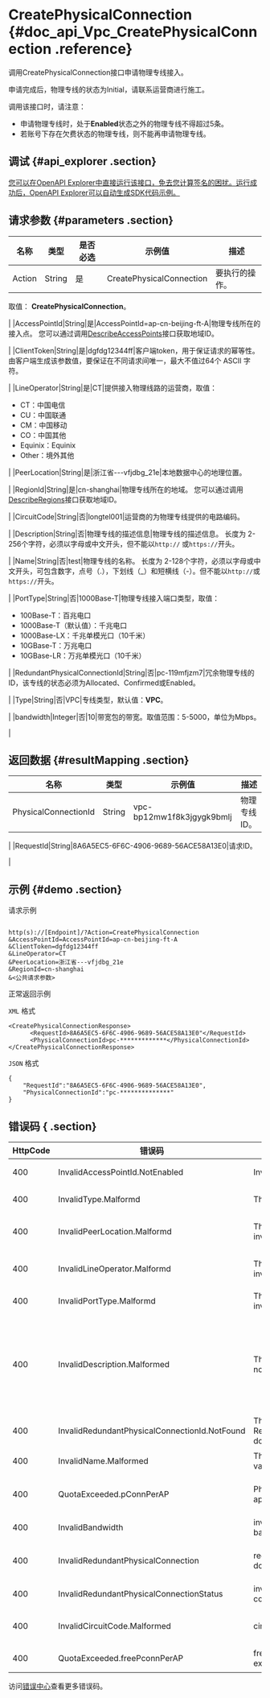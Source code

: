 # CreatePhysicalConnection {#doc_api_Vpc_CreatePhysicalConnection .reference}

调用CreatePhysicalConnection接口申请物理专线接入。

申请完成后，物理专线的状态为Initial，请联系运营商进行施工。

调用该接口时，请注意：

-   申请物理专线时，处于**Enabled**状态之外的物理专线不得超过5条。
-   若账号下存在欠费状态的物理专线，则不能再申请物理专线。

## 调试 {#api_explorer .section}

[您可以在OpenAPI Explorer中直接运行该接口，免去您计算签名的困扰。运行成功后，OpenAPI Explorer可以自动生成SDK代码示例。](https://api.aliyun.com/#product=Vpc&api=CreatePhysicalConnection&type=RPC&version=2016-04-28)

## 请求参数 {#parameters .section}

|名称|类型|是否必选|示例值|描述|
|--|--|----|---|--|
|Action|String|是|CreatePhysicalConnection|要执行的操作。

 取值： **CreatePhysicalConnection**。

 |
|AccessPointId|String|是|AccessPointId=ap-cn-beijing-ft-A|物理专线所在的接入点。 您可以通过调用[DescribeAccessPoints](~~36062~~)接口获取地域ID。

 |
|ClientToken|String|是|dgfdg12344ff|客户端token，用于保证请求的幂等性。 由客户端生成该参数值，要保证在不同请求间唯一，最大不值过64个 ASCII 字符。

 |
|LineOperator|String|是|CT|提供接入物理线路的运营商，取值：

 -   CT：中国电信
-   CU：中国联通
-   CM：中国移动
-   CO：中国其他
-   Equinix：Equinix
-   Other：境外其他

 |
|PeerLocation|String|是|浙江省---vfjdbg\_21e|本地数据中心的地理位置。

 |
|RegionId|String|是|cn-shanghai|物理专线所在的地域。 您可以通过调用[DescribeRegions](~~36063~~)接口获取地域ID。

 |
|CircuitCode|String|否|longtel001|运营商的为物理专线提供的电路编码。

 |
|Description|String|否|物理专线的描述信息|物理专线的描述信息。 长度为 2-256个字符，必须以字母或中文开头，但不能以`http://` 或`https://`开头。

 |
|Name|String|否|test|物理专线的名称。 长度为 2-128个字符，必须以字母或中文开头，可包含数字，点号（.），下划线（\_）和短横线（-）。但不能以`http://`或`https://`开头。

 |
|PortType|String|否|1000Base-T|物理专线接入端口类型，取值：

 -   100Base-T：百兆电口
-   1000Base-T（默认值）：千兆电口
-   1000Base-LX：千兆单模光口（10千米）
-   10GBase-T：万兆电口
-   10GBase-LR：万兆单模光口（10千米）

 |
|RedundantPhysicalConnectionId|String|否|pc-119mfjzm7|冗余物理专线的ID，该专线的状态必须为Allocated、Confirmed或Enabled。

 |
|Type|String|否|VPC|专线类型，默认值：**VPC**。

 |
|bandwidth|Integer|否|10|带宽包的带宽。取值范围：5-5000，单位为Mbps。

 |

## 返回数据 {#resultMapping .section}

|名称|类型|示例值|描述|
|--|--|---|--|
|PhysicalConnectionId|String|vpc-bp12mw1f8k3jgygk9bmlj|物理专线ID。

 |
|RequestId|String|8A6A5EC5-6F6C-4906-9689-56ACE58A13E0|请求ID。

 |

## 示例 {#demo .section}

请求示例

``` {#request_demo}

http(s)://[Endpoint]/?Action=CreatePhysicalConnection
&AccessPointId=AccessPointId=ap-cn-beijing-ft-A
&ClientToken=dgfdg12344ff
&LineOperator=CT
&PeerLocation=浙江省---vfjdbg_21e
&RegionId=cn-shanghai
&<公共请求参数>

```

正常返回示例

`XML` 格式

``` {#xml_return_success_demo}
<CreatePhysicalConnectionResponse>
      <RequestId>8A6A5EC5-6F6C-4906-9689-56ACE58A13E0"</RequestId>
      <PhysicalConnectionId>pc-*************</PhysicalConnectionId>
</CreatePhysicalConnectionResponse>
```

`JSON` 格式

``` {#json_return_success_demo}
{
	"RequestId":"8A6A5EC5-6F6C-4906-9689-56ACE58A13E0",
	"PhysicalConnectionId":"pc-**************"
}
```

## 错误码 { .section}

|HttpCode|错误码|错误信息|描述|
|--------|---|----|--|
|400|InvalidAccessPointId.NotEnabled|Invalid access point status.|接入点状态不可用。|
|400|InvalidType.Malformd|The Type provided was invalid.|参数Type的值不合法。|
|400|InvalidPeerLocation.Malformd|The PeerLocation provided was invalid.|参数PeerLocation的值不合法。|
|400|InvalidLineOperator.Malformd|The LineOperator provided was invalid.|参数LineOperator的值不合法。|
|400|InvalidPortType.Malformd|The PortType provided was invalid.|该端口类型不合法。|
|400|InvalidDescription.Malformed|The specifid ?Description? is not valid.|指定的资源描述格式不合法。长度为2-256个字符，不能以 http:// 和 https:// 开头。|
|400|InvalidRedundantPhysicalConnectionId.NotFound|The RedundantPhysicalConnectionId does not found.|冗余物理专线不存在。|
|400|InvalidName.Malformed|The specified ?Name? is not valid.|该名称格式不合法。|
|400|QuotaExceeded.pConnPerAP|Physical connection count per ap quota exceed.|超过接入点的物理专线配额。|
|400|InvalidBandwidth|invalid physical connection banwidth.|物理专线的带宽不合法。|
|400|InvalidRedundantPhysicalConnection|redundant physical connection doesn't belong to current user.|该冗余物理专线不属于您的账号。|
|400|InvalidRedundantPhysicalConnectionStatus|invalid redundant physical connection status.|冗余物理专线状态不合法。|
|400|InvalidCircuitCode.Malformed|circuitCode is illegal.|该CircuitCode不合法。|
|400|QuotaExceeded.freePconnPerAP|free physical connections count excceeded.|超过物理专线配额。|

访问[错误中心](https://error-center.aliyun.com/status/product/Vpc)查看更多错误码。

